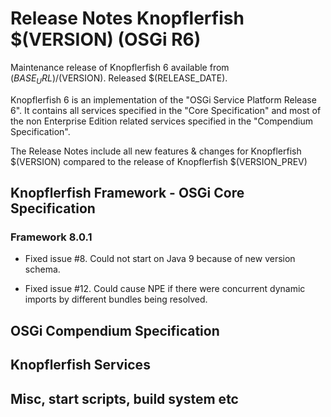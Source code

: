 Release Notes Knopflerfish $(VERSION) (OSGi R6)
======================================================================

Maintenance release of Knopflerfish 6 available from
$(BASE_URL)/$(VERSION). Released $(RELEASE_DATE).

Knopflerfish 6 is an implementation of the "OSGi Service Platform
Release 6". It contains all services specified in the "Core
Specification" and most of the non Enterprise Edition related
services specified in the "Compendium Specification".

The Release Notes include all new features & changes for
Knopflerfish $(VERSION) compared to the release of Knopflerfish
$(VERSION_PREV)

Knopflerfish Framework - OSGi Core Specification
----------------------------------------------------------------------

### Framework 8.0.1

* Fixed issue #8. Could not start on Java 9 because of new version
  schema.

* Fixed issue #12. Could cause NPE if there were concurrent dynamic
  imports by different bundles being resolved.


OSGi Compendium Specification
----------------------------------------------------------------------



Knopflerfish Services
----------------------------------------------------------------------



Misc, start scripts, build system etc 
----------------------------------------------------------------------

